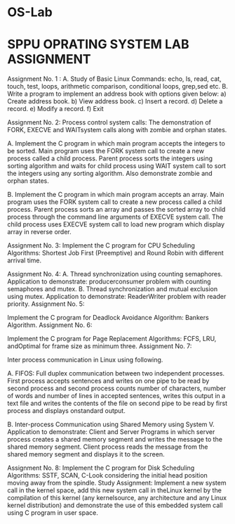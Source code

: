 # OS-Lab
# SPPU OPRATING SYSTEM LAB ASSIGNMENT

Assignment No. 1 :
A. Study of Basic Linux Commands: echo, ls, read, cat, touch, test, loops, arithmetic comparison,
conditional loops, grep,sed etc.
B. Write a program to implement an address book with options given below: a) Create address
book. b) View address book. c) Insert a record. d) Delete a record. e) Modify a record. f) Exit

Assignment No. 2:
Process control system calls: The demonstration of FORK, EXECVE and WAITsystem calls along
with zombie and orphan states.

A. Implement the C program in which main program accepts the integers to be sorted. Main program
uses the FORK system call to create a new process called a child process. Parent process sorts the
integers using sorting algorithm and waits for child process using WAIT system call to sort the integers
using any sorting algorithm. Also demonstrate zombie and orphan states.

B. Implement the C program in which main program accepts an array. Main program uses the FORK
system call to create a new process called a child process. Parent process sorts an array and passes
the sorted array to child process through the command line arguments of EXECVE system call. The
child process uses EXECVE system call to load new program which display array in reverse order.

Assignment No. 3:
Implement the C program for CPU Scheduling Algorithms: Shortest Job First
(Preemptive) and Round Robin with different arrival time.

Assignment No. 4:
A. Thread synchronization using counting semaphores. Application to demonstrate: producerconsumer problem with counting semaphores and mutex.
B. Thread synchronization and mutual exclusion using mutex. Application to demonstrate: ReaderWriter problem with reader priority.
Assignment No. 5:

Implement the C program for Deadlock Avoidance Algorithm: Bankers Algorithm.
Assignment No. 6:

Implement the C program for Page Replacement Algorithms: FCFS, LRU, andOptimal for frame size as
minimum three.
Assignment No. 7:

Inter process communication in Linux using following.

A. FIFOS: Full duplex communication between two independent processes. First process accepts
sentences and writes on one pipe to be read by second process and second process counts number of
characters, number of words and number of lines in accepted sentences, writes this output in a text file
and writes the contents of the file on second pipe to be read by first process and displays onstandard
output.

B. Inter-process Communication using Shared Memory using System V. Application to demonstrate:
Client and Server Programs in which server process creates a shared memory segment and writes the
message to the shared memory segment. Client process reads the message from the shared memory
segment and displays it to the screen.

Assignment No. 8: Implement the C program for Disk Scheduling Algorithms: SSTF, SCAN, C-Look
considering the initial head position moving away from the spindle.
Study Assignment: Implement a new system call in the kernel space, add this new system call in theLinux
kernel by the compilation of this kernel (any kernelsource, any architecture and any Linux kernel
distribution) and demonstrate the use of this embedded system call using C program in user space.
